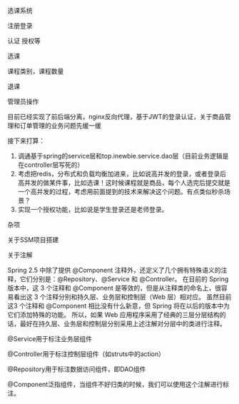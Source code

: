 选课系统

注册登录

认证 授权等



选课

课程类别，课程数量



退课



管理员操作





目前已经实现了前后端分离，nginx反向代理，基于JWT的登录认证，关于商品管理和订单管理的业务问题先缓一缓

接下来打算：

1. 调通基于spring的service层和top.inewbie.service.dao层（目前业务逻辑是在controller层写死的）
2. 考虑把redis，分布式和负载均衡加进来，比如说高并发的登录，或者登录后高并发的做某件事，比如选课！这时候课程就是商品，每个人选完后提交就是一个高并发的过程，考虑用前面提到的技术来解决这个问题。有点类似秒杀场景？
3. 实现一个授权功能，比如说是学生登录还是老师登录。





杂项

关于SSM项目搭建



关于注解

Spring 2.5 中除了提供 @Component 注释外，还定义了几个拥有特殊语义的注释，它们分别是：@Repository、@Service 和 @Controller。
在目前的 Spring 版本中，这 3 个注释和 @Component 是等效的，但是从注释类的命名上，很容易看出这 3 个注释分别和持久层、业务层和控制层（Web 层）相对应。
虽然目前这3 个注释和 @Component 相比没有什么新意，但 Spring 将在以后的版本中为它们添加特殊的功能。
所以，如果 Web 应用程序采用了经典的三层分层结构的话，最好在持久层、业务层和控制层分别采用上述注解对分层中的类进行注释。

@Service用于标注业务层组件

@Controller用于标注控制层组件（如struts中的action）

@Repository用于标注数据访问组件，即DAO组件

@Component泛指组件，当组件不好归类的时候，我们可以使用这个注解进行标注。
